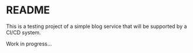 # README

This is a testing project of a simple blog service that will be supported by a CI/CD system.

Work in progress...
